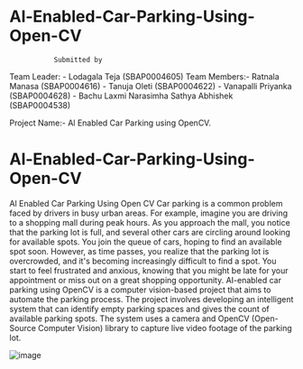 # Al-Enabled-Car-Parking-Using-Open-CV
               Submitted by

Team Leader: - Lodagala Teja (SBAP0004605)
Team Members:- Ratnala Manasa (SBAP0004616)
             - Tanuja Oleti (SBAP0004622)
             - Vanapalli Priyanka (SBAP0004628)
             - Bachu Laxmi Narasimha Sathya Abhishek (SBAP0004538)

Project Name:- Al Enabled Car Parking using OpenCV.

# Al-Enabled-Car-Parking-Using-Open-CV

Al Enabled Car Parking Using Open CV
Car parking is a common problem faced by drivers in busy urban areas. For example, imagine you are driving to a shopping mall during peak hours. As you approach the mall, you notice that the parking lot is full, and several other cars are circling around looking for available spots.
You join the queue of cars, hoping to find an available spot soon. However, as time passes, you realize that the parking lot is overcrowded, and it's becoming increasingly difficult to find a spot. You start to feel frustrated and anxious, knowing that you might be late for your appointment or miss out on a great shopping opportunity.
AI-enabled car parking using OpenCV is a computer vision-based project that aims to automate the parking process. The project involves developing an intelligent system that can identify empty parking spaces and gives the count of available parking spots.
The system uses a camera and OpenCV (Open-Source Computer Vision) library to capture live video footage of the parking lot.

![image](https://github.com/tejalodagala480/Al-Enabled-Car-Parking-Using-Open-CV/assets/106898126/5bf02df3-b7e0-4b4c-a2e7-2e26e7388472)
